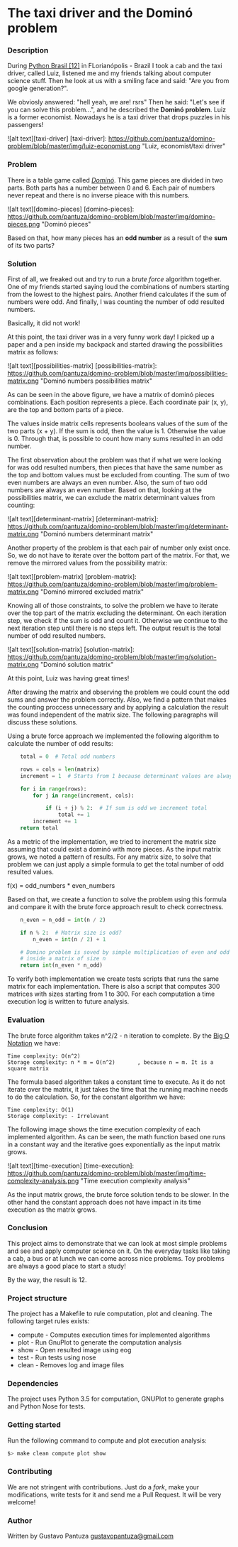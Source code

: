 # The taxi driver and the Dominó problem

### Description

During [Python Brasil [12]](http://2016.pythonbrasil.org.br/) in FLorianópolis - Brazil
I took a cab and the taxi driver, called Luiz, listened me and my friends talking about
computer science stuff.
Then he look at us with a smiling face and said: "Are you from google generation?".

We obviosly answered: "hell yeah, we are! rsrs" Then he said: "Let's see if you can
solve this problem...", and he described the **Dominó problem**.
Luiz is a former economist. Nowadays he is a taxi driver that drops puzzles in his passengers! 

![alt text][taxi-driver]
[taxi-driver]: https://github.com/pantuza/domino-problem/blob/master/img/luiz-economist.png "Luiz, economist/taxi driver"


### Problem

There is a table game called [*Dominó*](https://en.wikipedia.com/domino).
This game pieces are divided in two parts.
Both parts has a number between 0 and 6.
Each pair of numbers never repeat and there is no inverse pieace
with this numbers.

![alt text][domino-pieces]
[domino-pieces]: https://github.com/pantuza/domino-problem/blob/master/img/domino-pieces.png "Dominó pieces"

Based on that, how many pieces has an **odd number** as a result of the **sum** of
its two parts?

### Solution

First of all, we freaked out and try to run a *brute force* algorithm together.
One of my friends started saying loud the combinations of numbers starting from the lowest to the highest pairs.
Another friend calculates if the sum of numbers were odd.
And finally, I was counting the number of odd resulted numbers.

Basically, it did not work!

At this point, the taxi driver was in a very funny work day!
I picked up a paper and a pen inside my backpack and started drawing the possibilities matrix as follows:

![alt text][possibilities-matrix]
[possibilities-matrix]: https://github.com/pantuza/domino-problem/blob/master/img/possibilities-matrix.png "Dominó numbers possibilities matrix"

As can be seen in the above figure, we have a matrix of dominó pieces combinations.
Each position represents a piece.
Each coordinate pair (x, y), are the top and bottom parts of a piece.

The values inside matrix cells represents booleans values of the sum of the two parts (x + y). 
If the sum is odd, then the value is 1. Otherwise the value is 0.
Through that, is possible to count how many sums resulted in an odd number.

The first observation about the problem was that if what we were looking for was odd resulted numbers, then pieces that have the same number as the top and bottom values must be excluded from counting. The sum of two even numbers are always an even number. Also, the sum of two odd numbers are always an even number. Based on that, looking at the possibilities matrix, we can exclude the matrix determinant values from counting:

![alt text][determinant-matrix]
[determinant-matrix]: https://github.com/pantuza/domino-problem/blob/master/img/determinant-matrix.png "Dominó numbers determinant matrix"

Another property of the problem is that each pair of number only exist once.
So, we do not have to iterate over the bottom part of the matrix. 
For that, we remove the mirrored values from the possibility matrix:

![alt text][problem-matrix]
[problem-matrix]: https://github.com/pantuza/domino-problem/blob/master/img/problem-matrix.png "Dominó mirrored excluded matrix"

Knowing all of those constraints, to solve the problem we have to iterate over the top part of the matrix excluding the determinant.
On each iteration step, we check if the sum is odd and count it.
Otherwise we continue to the next iteration step until there is no steps left.
The output result is the total number of odd resulted numbers.

![alt text][solution-matrix]
[solution-matrix]: https://github.com/pantuza/domino-problem/blob/master/img/solution-matrix.png "Dominó solution matrix"

At this point, Luiz was having great times!

After drawing the matrix and observing the problem we could count the odd sums and answer the problem correctly.
Also, we find a pattern that makes the counting proccess unnecessary and by applying a calculation the result was found independent of the matrix size. The following paragraphs will discuss these solutions.

Using a brute force approach we implemented the following algorithm to calculate the number of odd results:

```python
    total = 0  # Total odd numbers

    rows = cols = len(matrix)
    increment = 1  # Starts from 1 because determinant values are always even

    for i in range(rows):
        for j in range(increment, cols):

            if (i + j) % 2:  # If sum is odd we increment total
                total += 1
        increment += 1
    return total
```

As a metric of the implementation, we tried to increment the matrix size assuming that could exist a dominó with more pieces.
As the input matrix grows, we noted a pattern of results.
For any matrix size, to solve that problem we can just apply a simple formula to get the total number of odd resulted values.

f(x) = odd_numbers * even_numbers

Based on that, we create a function to solve the problem using this formula and compare it with the brute force approach result to check correctness.

```python
    n_even = n_odd = int(n / 2)

    if n % 2:  # Matrix size is odd?
        n_even = int(n / 2) + 1

    # Domino problem is soved by simple multiplication of even and odd number
    # inside a matrix of size n
    return int(n_even * n_odd)
```

To verify both implementation we create tests scripts that runs the same matrix for each implementation.
There is also a script that computes 300 matrices with sizes starting from 1 to 300.
For each computation a time execution log is written to future analysis.

### Evaluation

The brute force algorithm takes n^2/2 - n iteration to complete.
By the [Big O Notation](https://en.wikipedia.org/wiki/Big_O_notation) we have:

    Time complexity: O(n^2)
    Storage complexity: n * m = O(n^2)       , because n = m. It is a square matrix 

The formula based algorithm takes a constant time to execute. 
As it do not iterate over the matrix, it just takes the time that the running machine needs to do the calculation.
So, for the constant algorithm we have:

    Time complexity: O(1)
    Storage complexity: - Irrelevant

The following image shows the time execution complexity of each implemented
algorithm.
As can be seen, the math function based one runs in a constant way and the
iterative goes exponentially as the input matrix grows.

![alt text][time-execution]
[time-execution]: https://github.com/pantuza/domino-problem/blob/master/img/time-complexity-analysis.png "Time execution complexity analysis"

As the input matrix grows, the brute force solution tends to be slower. 
In the other hand the constant approach does not have impact in its time execution as the matrix grows.

### Conclusion

This project aims to demonstrate that we can look at most simple problems and see and apply computer science on it.
On the everyday tasks like taking a cab, a bus or at lunch we can come across nice problems.
Toy problems are always a good place to start a study!

By the way, the result is 12.

### Project structure

The project has a Makefile to rule computation, plot and cleaning.
The following target rules exists:

- compute - Computes execution times for implemented algorithms
- plot    - Run GnuPlot to generate the computation analysis
- show    - Open resulted image using eog
- test    - Run tests using nose
- clean   - Removes log and image files

### Dependencies

The project uses Python 3.5 for computation, GNUPlot to generate graphs and Python Nose for tests. 

### Getting started

Run the following command to compute and plot execution analysis:

```bash
$> make clean compute plot show
```

### Contributing

We are not stringent with contributions.
Just do a *fork*, make your modifications, write tests for it and send me a
Pull Request. It will be very welcome!


### Author

Written by Gustavo Pantuza <gustavopantuza@gmail.com>
